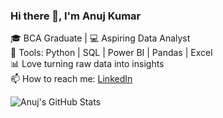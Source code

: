 ### Hi there 👋, I'm Anuj Kumar

🎓 BCA Graduate | 💻 Aspiring Data Analyst  
🔧 Tools: Python | SQL | Power BI | Pandas | Excel  
📊 Love turning raw data into insights  
📫 How to reach me: [LinkedIn](www.linkedin.com/in/anujkumar031205)

<!-- GitHub Stats -->
![Anuj's GitHub Stats](https://github-readme-stats.vercel.app/api?username=anujrana&show_icons=true&theme=radical)
